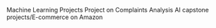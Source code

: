  Machine Learning Projects
Project on Complaints Analysis
AI capstone projects/E-commerce on Amazon 
